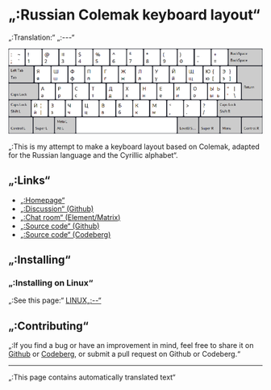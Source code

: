 # „:Russian Colemak keyboard layout“

„:Translation:“ „:---“

![„:Preview the Russian Colemak“](./media/preview.png)

„:This is my attempt to make a keyboard layout based on Colemak, adapted for the Russian language and the Cyrillic alphabet“.

## „:Links“

* [„:Homepage“](https://salif.github.io/colemak-ru/)
* [„:Discussion“ (Github)](https://github.com/salif/colemak-ru/discussions)
* [„:Chat room“ (Element/Matrix)](https://matrix.to/#/#salif-colemak:mozilla.org)
* [„:Source code“ (Github)](https://github.com/salif/colemak-ru)
* [„:Source code“ (Codeberg)](https://codeberg.org/salif/colemak-ru)

## „:Installing“

### „:Installing on Linux“

„:See this page:“ [LINUX„:--“](./LINUX„:--“)

## „:Contributing“

„:If you find a bug or have an improvement in mind, feel free to share it on [Github] or [Codeberg], or submit a pull request on Github or Codeberg.“

[Github]: https://github.com/salif/colemak-ru/issues
[Codeberg]: https://codeberg.org/salif/colemak-ru/issues

---

„:This page contains automatically translated text“
